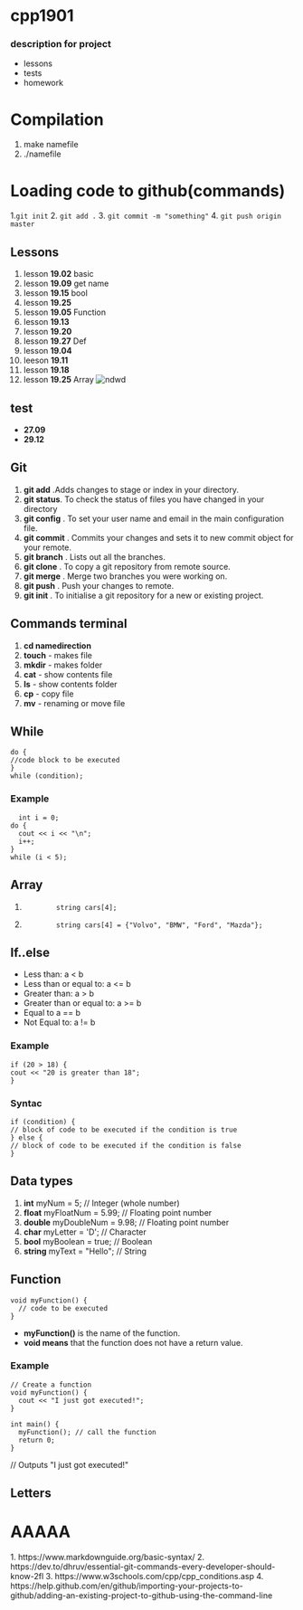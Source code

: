 # cpp1901
### description for project
- lessons 
- tests
- homework
# Сompilation
1. make namefile 
2. ./namefile 
# Loading code to github(commands)
1.``
git init
``
2. ``
git add .
`` 
3. ``
git commit -m "something"
``
4. ``
git push origin master
``
## Lessons
1. lesson **19.02** basic 
2.  lesson **19.09** get name
3.  lesson  **19.15** bool 
4.  lesson **19.25**
5.  lesson **19.05** Function 
6.  lesson **19.13**
7.  lesson **19.20**
8.  lesson **19.27** Def
9.  lesson **19.04**
10.  leeson **19.11**
11.  lesson **19.18** 
12.  lesson **19.25** Array
![ndwd](https://cdn.contactcenterworld.com/images/company/cpp-turkey-1200px-logo.png)
## test
-  **27.09**
-  **29.12**
## Git 
1. **git add** .Adds changes to stage or index in your directory.
2. **git status**. To check the status of files you have  changed in your directory
3. **git config** . To set your user name and email in the main configuration file.
4. **git commit** . Commits your changes and sets it to new commit object for your remote.
5. **git branch** . Lists out all the branches.
6. **git clone** . To copy a git repository from remote source.
7. **git merge** . Merge two branches you were working on.
8. **git push** .  Push your changes to remote.
9. **git init** . To initialise a git repository for a new or existing project.
## Commands terminal 
1. **cd namedirection**
2. **touch** - makes file 
3. **mkdir** - makes folder 
4. **cat** - show contents file 
5. **ls** - show contents folder 
6. **cp** - copy file 
7. **mv** - renaming or move file 
## While 
  ``` 
  do {
  //code block to be executed
}
  while (condition);
  ```
### Example 
```
  int i = 0;
do {
  cout << i << "\n";
  i++;
}
while (i < 5);
```
## Array
1.             string cars[4];
2.             string cars[4] = {"Volvo", "BMW", "Ford", "Mazda"};
## If..else 
- Less than: a < b
- Less than or equal to: a <= b
- Greater than: a > b
- Greater than or equal to: a >= b
- Equal to a == b
- Not Equal to: a != b
 ### Example 
   ```
   if (20 > 18) {
  cout << "20 is greater than 18";
}
```
  ### Syntac 
   ```
   if (condition) {
  // block of code to be executed if the condition is true
} else {
  // block of code to be executed if the condition is false
}
```
## Data types
1. **int** myNum = 5;               // Integer (whole number)
2. **float** myFloatNum = 5.99;     // Floating point number
3. **double** myDoubleNum = 9.98;   // Floating point number
4. **char** myLetter = 'D';         // Character
5. **bool** myBoolean = true;       // Boolean
6. **string** myText = "Hello";     // String
## Function
```
void myFunction() {
  // code to be executed
}
```
* **myFunction()** is the name of the function.
* **void means** that the function does not have a return value.
### Example 
```
// Create a function
void myFunction() {
  cout << "I just got executed!";
}

int main() {
  myFunction(); // call the function
  return 0;
}
```
// Outputs "I just got executed!"
## Letters
<h1>AAAAA</h1>
1. https://www.markdownguide.org/basic-syntax/
2. https://dev.to/dhruv/essential-git-commands-every-developer-should-know-2fl
3. https://www.w3schools.com/cpp/cpp_conditions.asp
4. https://help.github.com/en/github/importing-your-projects-to-github/adding-an-existing-project-to-github-using-the-command-line
